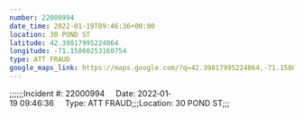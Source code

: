 ```yaml
---
number: 22000994
date_time: 2022-01-19T09:46:36+00:00
location: 30 POND ST
latitude: 42.39817995224064
longitude: -71.15860253160754
type: ATT FRAUD
google_maps_link: https://maps.google.com/?q=42.39817995224064,-71.15860253160754
---
```


;;;;;;Incident #: 22000994     Date: 2022‐01‐19 09:46:36     Type: ATT FRAUD;;;Location: 30 POND ST;;;
